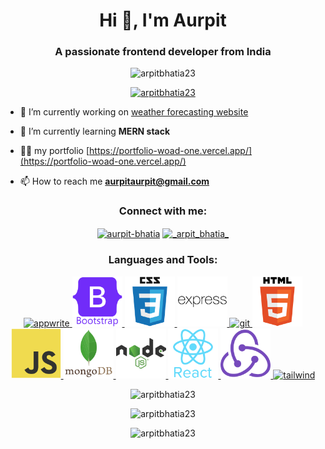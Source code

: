 <h1 align="center">Hi 👋, I'm Aurpit</h1>
<h3 align="center">A passionate frontend developer from India</h3>

<p align="center"> <img src="https://komarev.com/ghpvc/?username=arpitbhatia23&label=Profile%20views&color=0e75b6&style=flat" alt="arpitbhatia23"  /> </p>

<p align="center"> <a href="https://github.com/ryo-ma/github-profile-trophy"><img src="https://github-profile-trophy.vercel.app/?username=arpitbhatia23" alt="arpitbhatia23" width="40" height="40" /></a> </p>

- 🔭 I’m currently working on [weather forecasting website](https://react-wea-ther-fore-cast.netlify.app/)

- 🌱 I’m currently learning **MERN stack**

- 👨‍💻 my portfolio  [https://portfolio-woad-one.vercel.app/](https://portfolio-woad-one.vercel.app/)

- 📫 How to reach me **aurpitaurpit@gmail.com**

<h3 align="center">Connect with me:</h3>
<p align="center">
<a href="https://linkedin.com/in/aurpit-bhatia" target="blank"><img align="center" src="https://raw.githubusercontent.com/rahuldkjain/github-profile-readme-generator/master/src/images/icons/Social/linked-in-alt.svg" alt="aurpit-bhatia" height="30" width="40" /></a>
<a href="https://instagram.com/_arpit_bhatia_" target="blank"><img align="center" src="https://raw.githubusercontent.com/rahuldkjain/github-profile-readme-generator/master/src/images/icons/Social/instagram.svg" alt="_arpit_bhatia_" height="30" width="40" /></a>
</p>

<h3 align="center">Languages and Tools:</h3>
<p align="center"> <a href="https://appwrite.io" target="_blank" rel="noreferrer"> <img src="https://www.vectorlogo.zone/logos/appwriteio/appwriteio-icon.svg" alt="appwrite" width="80" height="80"/> </a> <a href="https://getbootstrap.com" target="_blank" rel="noreferrer"> <img src="https://raw.githubusercontent.com/devicons/devicon/master/icons/bootstrap/bootstrap-plain-wordmark.svg" alt="bootstrap" width="80" height="80"/> </a> <a href="https://www.w3schools.com/css/" target="_blank" rel="noreferrer"> <img src="https://raw.githubusercontent.com/devicons/devicon/master/icons/css3/css3-original-wordmark.svg" alt="css3" width="80" height="80"/> </a> <a href="https://expressjs.com" target="_blank" rel="noreferrer"> <img src="https://raw.githubusercontent.com/devicons/devicon/master/icons/express/express-original-wordmark.svg" alt="express" width="80" height="80"/> </a> <a href="https://git-scm.com/" target="_blank" rel="noreferrer"> <img src="https://www.vectorlogo.zone/logos/git-scm/git-scm-icon.svg" alt="git" width="80" height="80/> </a> <a href="https://www.w3.org/html/" target="_blank" rel="noreferrer"> <img src="https://raw.githubusercontent.com/devicons/devicon/master/icons/html5/html5-original-wordmark.svg" alt="html5" width="80" height="80"/> </a> <a href="https://developer.mozilla.org/en-US/docs/Web/JavaScript" target="_blank" rel="noreferrer"> <img src="https://raw.githubusercontent.com/devicons/devicon/master/icons/javascript/javascript-original.svg" alt="javascript" width="80" height="80"/> </a> <a href="https://www.mongodb.com/" target="_blank" rel="noreferrer"> <img src="https://raw.githubusercontent.com/devicons/devicon/master/icons/mongodb/mongodb-original-wordmark.svg" alt="mongodb" width="80" height="80"/> </a> <a href="https://nodejs.org" target="_blank" rel="noreferrer"> <img src="https://raw.githubusercontent.com/devicons/devicon/master/icons/nodejs/nodejs-original-wordmark.svg" alt="nodejs" width="80" height="80"/> </a> <a href="https://reactjs.org/" target="_blank" rel="noreferrer"> <img src="https://raw.githubusercontent.com/devicons/devicon/master/icons/react/react-original-wordmark.svg" alt="react" width="80" height="80"/> </a> <a href="https://redux.js.org" target="_blank" rel="noreferrer"> <img src="https://raw.githubusercontent.com/devicons/devicon/master/icons/redux/redux-original.svg" alt="redux" width="80" height="80"/> </a> <a href="https://tailwindcss.com/" target="_blank" rel="noreferrer"> <img src="https://www.vectorlogo.zone/logos/tailwindcss/tailwindcss-icon.svg" alt="tailwind" width="80" height="80"/> </a> </p>

<p align="center"><img  src="https://github-readme-stats.vercel.app/api/top-langs?username=arpitbhatia23&show_icons=true&locale=en&layout=compact" alt="arpitbhatia23" height="200" width="380"  /> </p>

<p align="center"><img src="https://github-readme-stats.vercel.app/api?username=arpitbhatia23&show_icons=true&locale=en" alt="arpitbhatia23" height="220" width="380" /></p>

<p align="center"> <img  src="https://github-readme-streak-stats.herokuapp.com/?user=arpitbhatia23&" alt="arpitbhatia23" height="200" width="380" /> </p>
